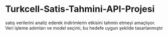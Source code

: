 # Turkcell-Satis-Tahmini-API-Projesi
 satış verilerini analiz ederek indirimlerin etkisini tahmin etmeyi amaçlıyor. Veri işleme adımları ve model seçimi, bu hedefe uygun şekilde tasarlanmıştır
